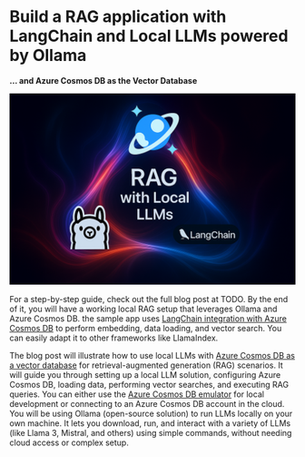 # Build a RAG application with LangChain and Local LLMs powered by Ollama

**... and Azure Cosmos DB as the Vector Database**

![image](cover.png)

For a step-by-step guide, check out the full blog post at TODO. By the end of it, you will have a working local RAG setup that leverages Ollama and Azure Cosmos DB. the sample app uses [LangChain integration with Azure Cosmos DB](https://learn.microsoft.com/en-us/azure/cosmos-db/gen-ai/integrations?context=%2Fazure%2Fcosmos-db%2Fnosql%2Fcontext%2Fcontext) to perform embedding, data loading, and vector search. You can easily adapt it to other frameworks like LlamaIndex.

The blog post will illustrate how to use local LLMs with [Azure Cosmos DB as a vector database](https://learn.microsoft.com/en-us/azure/cosmos-db/gen-ai/why-cosmos-ai) for retrieval-augmented generation (RAG) scenarios. It will guide you through setting up a local LLM solution, configuring Azure Cosmos DB, loading data, performing vector searches, and executing RAG queries. You can either use the [Azure Cosmos DB emulator](https://learn.microsoft.com/en-us/azure/cosmos-db/emulator) for local development or connecting to an Azure Cosmos DB account in the cloud. You will be using Ollama (open-source solution) to run LLMs locally on your own machine. It lets you download, run, and interact with a variety of LLMs (like Llama 3, Mistral, and others) using simple commands, without needing cloud access or complex setup.